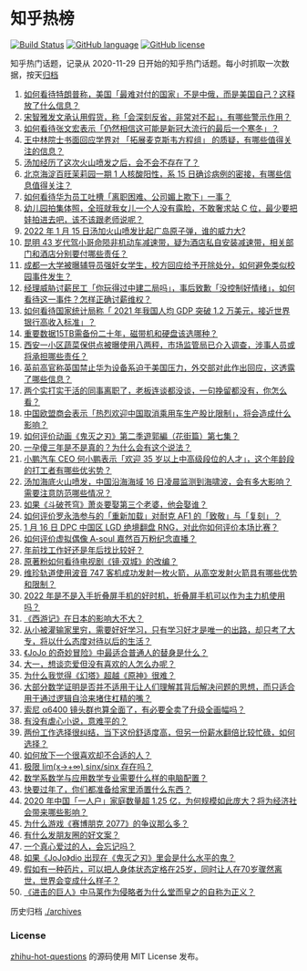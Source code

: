# 知乎热榜
[![Build Status](https://github.com/ToWeLong/zhihu-hot-questions/workflows/CI/badge.svg)](https://github.com/ToWeLong/zhihu-hot-questions/actions)
[![GitHub language](https://img.shields.io/badge/language-golang-orange.svg)](https://golang.org/)
[![GitHub license](https://img.shields.io/github/license/ToWeLong/zhihu-hot-questions)](https://github.com/ToWeLong/zhihu-hot-questions/blob/main/LICENSE)

知乎热门话题，记录从 2020-11-29 日开始的知乎热门话题。每小时抓取一次数据，按天[归档](./archives)

<!-- BEGIN -->

1. [如何看待特朗普称，美国「最难对付的国家」不是中俄，而是美国自己？这释放了什么信息？](https://www.zhihu.com/question/512041228)
1. [宋智雅发文承认用假货，称「会深刻反省，非常对不起」，有哪些警示作用？](https://www.zhihu.com/question/512035336)
1. [如何看待张文宏表示「仍然相信这可能是新冠大流行的最后一个寒冬」？](https://www.zhihu.com/question/511782819)
1. [王中林院士书面回应学界对 「拓展麦克斯韦方程组」 的质疑，有哪些值得关注的信息？](https://www.zhihu.com/question/512031340)
1. [汤加经历了这次火山喷发之后，会不会不存在了？](https://www.zhihu.com/question/511814793)
1. [北京海淀百旺茉莉园一期 1 人核酸阳性，系 15 日确诊病例的密接，有哪些信息值得关注？](https://www.zhihu.com/question/512112641)
1. [如何看待华为员工吐槽「离职困难、公司媚上欺下」一事？](https://www.zhihu.com/question/511038722)
1. [幼儿园拍集体照，全班就我女儿一个人没有露脸，不敢奢求站 C 位，最少要把娃拍进去吧，该不该跟老师说呢？](https://www.zhihu.com/question/511054634)
1. [2022 年 1 月 15 日汤加火山喷发比起广岛原子弹，谁的威力大?](https://www.zhihu.com/question/511786643)
1. [昆明 43 岁代驾小哥命陨非机动车减速带，疑为酒店私自安装减速带，相关部门和酒店分别要付哪些责任？](https://www.zhihu.com/question/511945221)
1. [成都一大学被曝辅导员强奸女学生，校方回应给予开除处分，如何避免类似校园事件发生？](https://www.zhihu.com/question/511947211)
1. [经理威胁讨薪民工「你玩得过中建二局吗」，事后致歉「没控制好情绪」，如何看待这一事件？怎样正确讨薪维权？](https://www.zhihu.com/question/512001926)
1. [如何看待国家统计局称「 2021 年我国人均 GDP 突破 1.2 万美元，接近世界银行高收入标准」？](https://www.zhihu.com/question/511956543)
1. [重要数据15TB需备份二十年，磁带机和硬盘该选哪种？](https://www.zhihu.com/question/511107495)
1. [西安一小区蔬菜保供点被曝使用八两秤，市场监管局已介入调查，涉事人员或将承担哪些责任？](https://www.zhihu.com/question/511987213)
1. [英前高官称英国禁止华为设备系迫于美国压力，外交部对此作出回应，这透露了哪些信息？](https://www.zhihu.com/question/511410441)
1. [两个实打实干活的同事离职了，老板连谈都没谈，一句挽留都没有，你怎么看？](https://www.zhihu.com/question/415313450)
1. [中国欧盟商会表示「热烈欢迎中国取消乘用车生产股比限制」，将会造成什么影响？](https://www.zhihu.com/question/511217620)
1. [如何评价动画《鬼灭之刃》第二季遊郭編（花街篇）第七集？](https://www.zhihu.com/question/511534790)
1. [一孕傻三年是不是真的？为什么会有这个说法？](https://www.zhihu.com/question/504873985)
1. [小鹏汽车 CEO 何小鹏表示「欢迎 35 岁以上中高级段位的人才」，这个年龄段的打工者有哪些优劣势？](https://www.zhihu.com/question/511939082)
1. [汤加海底火山喷发，中国沿海海域 16 日凌晨监测到海啸波，会有多大影响？需要注意防范哪些情况？](https://www.zhihu.com/question/511802750)
1. [如果《斗破苍穹》萧炎要娶第三个老婆，他会娶谁？](https://www.zhihu.com/question/511603712)
1. [如何评价罗永浩参与的「重新加载」对耐克 AF1 的「致敬」与「复刻」？](https://www.zhihu.com/question/511651105)
1. [1 月 16 日 DPC 中国区 LGD 绝境翻盘 RNG，对此你如何评价本场比赛？](https://www.zhihu.com/question/511920805)
1. [如何评价虚拟偶像 A-soul 嘉然百万粉纪念直播？](https://www.zhihu.com/question/511711670)
1. [年前找工作好还是年后找比较好？](https://www.zhihu.com/question/510199385)
1. [原著粉如何看待电视剧《镜·双城》的改编？](https://www.zhihu.com/question/511857014)
1. [维珍轨道使用波音 747 客机成功发射一枚火箭，从高空发射火箭具有哪些优势和限制？](https://www.zhihu.com/question/511173996)
1. [2022 年是不是入手折叠屏手机的好时机，折叠屏手机可以作为主力机使用吗？](https://www.zhihu.com/question/511480281)
1. [《西游记》在日本的影响大不大？](https://www.zhihu.com/question/21648649)
1. [从小被灌输家里穷，需要好好学习，只有学习好才是唯一的出路，却只考了大专，将以什么态度对待以后的生活？](https://www.zhihu.com/question/512005199)
1. [《JoJo 的奇妙冒险》中最适合普通人的替身是什么？](https://www.zhihu.com/question/505361427)
1. [大一，想谈恋爱但没有喜欢的人怎么办呢？](https://www.zhihu.com/question/511990537)
1. [为什么我觉得《幻塔》超越《原神》很难？](https://www.zhihu.com/question/498284082)
1. [大部分数学证明是否并不适用于让人们理解其背后解决问题的思想，而只适合用于通过逻辑自洽来堵住杠精的嘴？](https://www.zhihu.com/question/511597421)
1. [索尼 α6400 镜头群也算全面了，有必要全卖了升级全画幅吗？](https://www.zhihu.com/question/511511657)
1. [有没有虐心小说，意难平的？](https://www.zhihu.com/question/509316153)
1. [两份工作选择很纠结，当下这份舒适度高，但另一份薪水翻倍比较忙碌，如何选择？](https://www.zhihu.com/question/511912012)
1. [如何放下一个很喜欢却不合适的人？](https://www.zhihu.com/question/512019010)
1. [极限 lim(x→+∞) sinx/sinx 存在吗？](https://www.zhihu.com/question/511411633)
1. [数学系数学与应用数学专业需要什么样的电脑配置？](https://www.zhihu.com/question/510787253)
1. [快要过年了，你们都准备给家里添置什么东西？](https://www.zhihu.com/question/437301621)
1. [2020 年中国「一人户」家庭数量超 1.25 亿，为何规模如此庞大？将为经济社会带来哪些影响？](https://www.zhihu.com/question/511539730)
1. [为什么游戏《赛博朋克 2077》的争议那么多？](https://www.zhihu.com/question/509226467)
1. [有什么发朋友圈的好文案？](https://www.zhihu.com/question/507054145)
1. [一个真心爱过的人，会忘记吗？](https://www.zhihu.com/question/510956901)
1. [如果《JoJo》dio 出现在《鬼灭之刃》里会是什么水平的鬼？](https://www.zhihu.com/question/344168161)
1. [假如有一种药片，可以把人身体状态定格在25岁，同时让人在70岁骤然离世，世界会变成什么样子？](https://www.zhihu.com/question/511995224)
1. [《进击的巨人》中马莱作为侵略者为什么堂而皇之的自称为正义？](https://www.zhihu.com/question/511498160)

<!-- END -->

历史归档 [./archives](./archives)


### License
[zhihu-hot-questions](https://github.com/towelong/zhihu-hot-questions) 的源码使用 MIT License 发布。